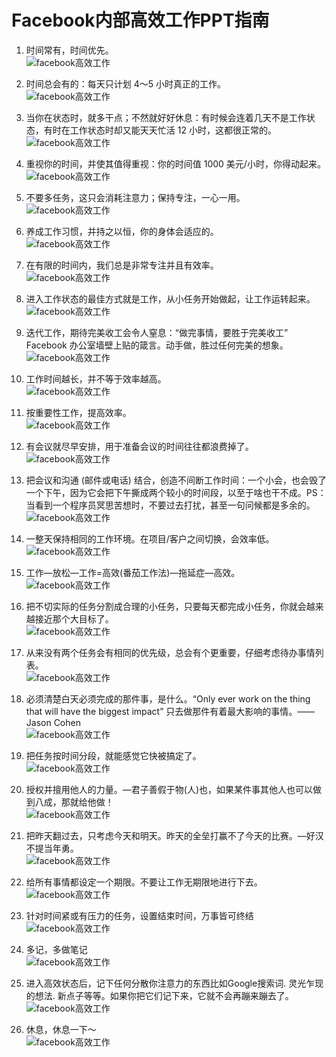 # Facebook内部高效工作PPT指南

1. 时间常有，时间优先。<br>
![facebook高效工作](images/facebook-001.png)

2. 时间总会有的：每天只计划 4～5 小时真正的工作。<br>
![facebook高效工作](images/facebook-002.png)

3. 当你在状态时，就多干点；不然就好好休息：有时候会连着几天不是工作状态，有时在工作状态时却又能天天忙活 12 小时，这都很正常的。<br>
![facebook高效工作](images/facebook-003.png)

4. 重视你的时间，并使其值得重视：你的时间值 1000 美元/小时，你得动起来。<br>
![facebook高效工作](images/facebook-004.png)

5. 不要多任务，这只会消耗注意力；保持专注，一心一用。<br>
![facebook高效工作](images/facebook-005.png)

6. 养成工作习惯，并持之以恒，你的身体会适应的。<br>
![facebook高效工作](images/facebook-006.png)

7. 在有限的时间内，我们总是非常专注并且有效率。<br>
![facebook高效工作](images/facebook-007.png)

8. 进入工作状态的最佳方式就是工作，从小任务开始做起，让工作运转起来。<br>
![facebook高效工作](images/facebook-008.png)

9. 迭代工作，期待完美收工会令人窒息：“做完事情，要胜于完美收工” Facebook 办公室墙壁上贴的箴言。动手做，胜过任何完美的想象。<br>
![facebook高效工作](images/facebook-009.png)

10. 工作时间越长，并不等于效率越高。<br>
![facebook高效工作](images/facebook-010.png)

11. 按重要性工作，提高效率。<br>
![facebook高效工作](images/facebook-011.png)

12. 有会议就尽早安排，用于准备会议的时间往往都浪费掉了。<br>
![facebook高效工作](images/facebook-012.png)

13. 把会议和沟通 (邮件或电话) 结合，创造不间断工作时间：一个小会，也会毁了一个下午，因为它会把下午撕成两个较小的时间段，以至于啥也干不成。PS：当看到一个程序员冥思苦想时，不要过去打扰，甚至一句问候都是多余的。<br>
![facebook高效工作](images/facebook-013.png)

14. 一整天保持相同的工作环境。在项目/客户之间切换，会效率低。<br>
![facebook高效工作](images/facebook-014.png)

15. 工作—放松—工作=高效(番茄工作法)—拖延症—高效。<br>
![facebook高效工作](images/facebook-015.png)

16. 把不切实际的任务分割成合理的小任务，只要每天都完成小任务，你就会越来越接近那个大目标了。<br>
![facebook高效工作](images/facebook-016.png)

17. 从来没有两个任务会有相同的优先级，总会有个更重要，仔细考虑待办事情列表。<br>
![facebook高效工作](images/facebook-017.png)

18. 必须清楚白天必须完成的那件事，是什么。“Only ever work on the thing that will have the biggest impact” 只去做那件有着最大影响的事情。—— Jason Cohen<br>
![facebook高效工作](images/facebook-018.png)

19. 把任务按时间分段，就能感觉它快被搞定了。<br>
![facebook高效工作](images/facebook-019.png)

20. 授权并擅用他人的力量。—君子善假于物(人)也，如果某件事其他人也可以做到八成，那就给他做！<br>
![facebook高效工作](images/facebook-020.png)

21. 把昨天翻过去，只考虑今天和明天。昨天的全垒打赢不了今天的比赛。—好汉不提当年勇。<br>
![facebook高效工作](images/facebook-021.png)

22. 给所有事情都设定一个期限。不要让工作无期限地进行下去。<br>
![facebook高效工作](images/facebook-022.png)

23. 针对时间紧或有压力的任务，设置结束时间，万事皆可终结<br>
![facebook高效工作](images/facebook-023.png)

24. 多记，多做笔记<br>
![facebook高效工作](images/facebook-024.png)

25. 进入高效状态后，记下任何分散你注意力的东西比如Google搜索词. 灵光乍现的想法. 新点子等等。如果你把它们记下来，它就不会再蹦来蹦去了。<br>
![facebook高效工作](images/facebook-025.png)

26. 休息，休息一下～<br>
![facebook高效工作](images/facebook-026.png)
